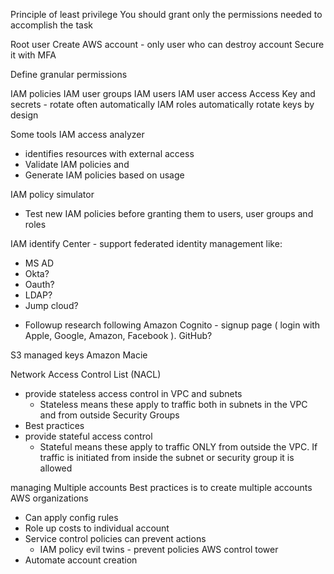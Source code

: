 Principle of least privilege
You should grant only the permissions needed to accomplish the task

Root user
Create AWS account - only user who can destroy account
Secure it with MFA

Define granular permissions

IAM policies
IAM user groups
IAM users
IAM user access
	Access Key and secrets - rotate often automatically
	IAM roles automatically rotate keys by design

Some tools
IAM access analyzer 
- identifies resources with external access
- Validate IAM policies and 
- Generate IAM policies based on usage

IAM policy simulator
- Test new IAM policies before granting them to users, user groups and roles

IAM identify Center - support federated identity management like: 
- MS AD
- Okta?
- Oauth?
- LDAP?
- Jump cloud?

* Followup research following
Amazon Cognito - signup page ( login with Apple, Google, Amazon, Facebook ).  GitHub?

S3 managed keys
Amazon Macie


Network Access Control List (NACL) 
- provide stateless access control in VPC and subnets
    - Stateless means these apply to traffic both in subnets in the VPC and from outside
Security Groups 
- Best practices
- provide stateful access control
    - Stateful means these apply to traffic ONLY  from outside the VPC. If traffic is initiated from inside the subnet or security group it is allowed

managing Multiple accounts 
Best practices is to create multiple accounts
AWS organizations
- Can apply config rules
- Role up costs to individual account
- Service control policies can prevent actions
    - IAM policy evil twins - prevent policies
AWS control tower
- Automate account creation